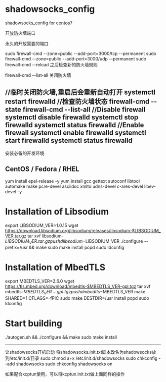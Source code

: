 # shadowsocks_config
shadowsocks_config for centos7

开放防火墙端口

永久的开放需要的端口

sudo firewall-cmd --zone=public --add-port=3000/tcp --permanent
sudo firewall-cmd --zone=public --add-port=3000/udp --permanent
sudo firewall-cmd --reload
之后检查新的防火墙规则

firewall-cmd --list-all
关闭防火墙

//临时关闭防火墙,重启后会重新自动打开
systemctl restart firewalld
//检查防火墙状态
firewall-cmd --state
firewall-cmd --list-all
//Disable firewall
systemctl disable firewalld
systemctl stop firewalld
systemctl status firewalld
//Enable firewall
systemctl enable firewalld
systemctl start firewalld
systemctl status firewalld
-------------------------------------------------------------------------------------------------
安装必备的开发环境
## CentOS / Fedora / RHEL
yum install epel-release -y
yum install gcc gettext autoconf libtool automake make pcre-devel asciidoc xmlto udns-devel c-ares-devel libev-devel -y

# Installation of Libsodium
export LIBSODIUM_VER=1.0.15
wget https://download.libsodium.org/libsodium/releases/libsodium-$LIBSODIUM_VER.tar.gz
tar xvf libsodium-$LIBSODIUM_VER.tar.gz
pushd libsodium-$LIBSODIUM_VER
./configure --prefix=/usr && make
sudo make install
popd
sudo ldconfig

# Installation of MbedTLS
export MBEDTLS_VER=2.6.0
wget https://tls.mbed.org/download/mbedtls-$MBEDTLS_VER-gpl.tgz
tar xvf mbedtls-$MBEDTLS_VER-gpl.tgz
pushd mbedtls-$MBEDTLS_VER
make SHARED=1 CFLAGS=-fPIC
sudo make DESTDIR=/usr install
popd
sudo ldconfig

# Start building
./autogen.sh && ./configure && make
sudo make install

-------------------------------------------------------------------------------------------------
让shadowsocks开机启动
将shadowsocks.init.txt脚本改名为shadowsocks放到/etc/init.d/目录
sudo chmod a+x /etc/init.d/shadowsocks
sudo chkconfig --add shadowsocks
sudo chkconfig shadowsocks on

如果配合kcptun使用，可以将kcptun.init.txt做上面同样的操作
